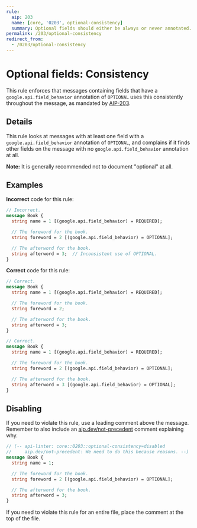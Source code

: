 ```yaml
---
rule:
  aip: 203
  name: [core, '0203', optional-consistency]
  summary: Optional fields should either be always or never annotated.
permalink: /203/optional-consistency
redirect_from:
  - /0203/optional-consistency
---
```


# Optional fields: Consistency

This rule enforces that messages containing fields that have a
`google.api.field_behavior` annotation of `OPTIONAL` uses this consistently
throughout the message, as mandated by [AIP-203][].

## Details

This rule looks at messages with at least one field with a
`google.api.field_behavior` annotation of `OPTIONAL`, and complains if it finds
other fields on the message with no `google.api.field_behavior` annotation at
all.

**Note:** It is generally recommended not to document "optional" at all.

## Examples

**Incorrect** code for this rule:

```proto
// Incorrect.
message Book {
  string name = 1 [(google.api.field_behavior) = REQUIRED];

  // The foreword for the book.
  string foreword = 2 [(google.api.field_behavior) = OPTIONAL];

  // The afterword for the book.
  string afterword = 3;  // Inconsistent use of OPTIONAL.
}
```

**Correct** code for this rule:

```proto
// Correct.
message Book {
  string name = 1 [(google.api.field_behavior) = REQUIRED];

  // The foreword for the book.
  string foreword = 2;

  // The afterword for the book.
  string afterword = 3;
}
```

```proto
// Correct.
message Book {
  string name = 1 [(google.api.field_behavior) = REQUIRED];

  // The foreword for the book.
  string foreword = 2 [(google.api.field_behavior) = OPTIONAL];

  // The afterword for the book.
  string afterword = 3 [(google.api.field_behavior) = OPTIONAL];
}
```

## Disabling

If you need to violate this rule, use a leading comment above the message.
Remember to also include an [aip.dev/not-precedent][] comment explaining why.

```proto
// (-- api-linter: core::0203::optional-consistency=disabled
//     aip.dev/not-precedent: We need to do this because reasons. --)
message Book {
  string name = 1;

  // The foreword for the book.
  string foreword = 2 [(google.api.field_behavior) = OPTIONAL];

  // The afterword for the book.
  string afterword = 3;
}
```

If you need to violate this rule for an entire file, place the comment at the
top of the file.

[aip-203]: https://aip.dev/203
[aip.dev/not-precedent]: https://aip.dev/not-precedent
